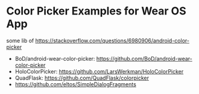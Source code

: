 # Color Picker Examples for Wear OS App

some lib of https://stackoverflow.com/questions/6980906/android-color-picker

* BoD/android-wear-color-picker: https://github.com/BoD/android-wear-color-picker
* HoloColorPicker: https://github.com/LarsWerkman/HoloColorPicker
* QuadFlask: https://github.com/QuadFlask/colorpicker
* https://github.com/eltos/SimpleDialogFragments


